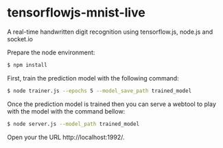 # tensorflowjs-mnist-live

A real-time handwritten digit recognition using tensorflow.js, node.js and socket.io

Prepare the node environment:

```sh
$ npm install
```

First, train the prediction model with the following command:

```sh
$ node trainer.js --epochs 5 --model_save_path trained_model
```

Once the prediction model is trained then you can serve a webtool to play with the model with the command bellow:

```sh
$ node server.js --model_path trained_model
```

Open your the URL http://localhost:1992/.

